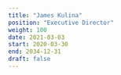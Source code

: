 ```yaml
---
title: "James Kulina"
position: "Executive Director"
weight: 100
date: 2021-03-03
start: 2020-03-30
end: 2034-12-31
draft: false
---
```


